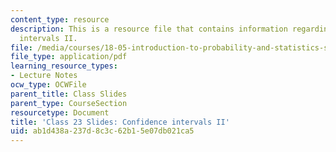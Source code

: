 ```yaml
---
content_type: resource
description: This is a resource file that contains information regarding confidence
  intervals II.
file: /media/courses/18-05-introduction-to-probability-and-statistics-spring-2014/ab1d438a237d8c3c62b15e07db021ca5_MIT18_05S14_class23slides.pdf
file_type: application/pdf
learning_resource_types:
- Lecture Notes
ocw_type: OCWFile
parent_title: Class Slides
parent_type: CourseSection
resourcetype: Document
title: 'Class 23 Slides: Confidence intervals II'
uid: ab1d438a-237d-8c3c-62b1-5e07db021ca5
---
```


